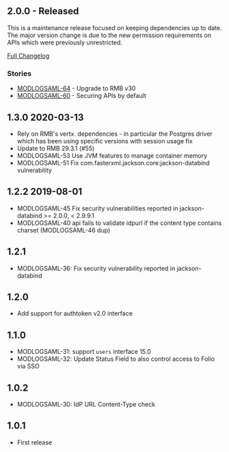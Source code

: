 ## 2.0.0 - Released

This is a maintenance release focused on keeping dependencies up to date.  The major version change is due to the new permission requirements on APIs which were previously unrestricted.
 
[Full Changelog](https://github.com/folio-org/mod-login-saml/compare/v1.3.0...v2.0.0)
 
### Stories
 * [MODLOGSAML-64](https://issues.folio.org/browse/MODLOGSAML-64) - Upgrade to RMB v30
 * [MODLOGSAML-60](https://issues.folio.org/browse/MODLOGSAML-60) - Securing APIs by default

## 1.3.0 2020-03-13
 * Rely on RMB's vertx. dependencies - in particular the Postgres driver
   which has been using specific versions with session usage fix
 * Update to RMB 29.3.1 (#55)
 * MODLOGSAML-53 Use JVM features to manage container memory
 * MODLOGSAML-51 Fix com.fasterxml.jackson.core:jackson-databind vulnerability

## 1.2.2 2019-08-01
 * MODLOGSAML-45 Fix security vulnerabilities reported in
   jackson-databind >= 2.0.0, < 2.9.9.1
 * MODLOGSAML-40 api fails to validate idpurl if the content type
   contains charset (MODLOGSAML-46 dup)

## 1.2.1

 * MODLOGSAML-36: Fix security vulnerability reported in jackson-databind

## 1.2.0

 * Add support for authtoken v2.0 interface

## 1.1.0

 * MODLOGSAML-31: support `users` interface 15.0
 * MODLOGSAML-32: Update Status Field to also control access to Folio via SSO

## 1.0.2

 * MODLOGSAML-30: IdP URL Content-Type check

## 1.0.1

 * First release

